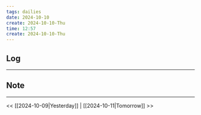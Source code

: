 ```yaml
---
tags: dailies  
date: 2024-10-10
create: 2024-10-10-Thu
time: 12:57
create: 2024-10-10-Thu
---
```

## Log
---



## Note
---


<< [[2024-10-09|Yesterday]] | [[2024-10-11|Tomorrow]] >>
